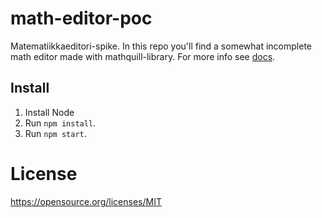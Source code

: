 # math-editor-poc
Matematiikkaeditori-spike. In this repo you'll find a somewhat incomplete math editor made with mathquill-library. For more info see [docs](docs).

## Install

1. Install Node 
2. Run `npm install`.
4. Run `npm start`.

# License

https://opensource.org/licenses/MIT

